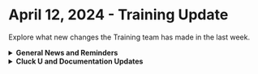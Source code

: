# April 12, 2024 - Training Update

Explore what new changes the Training team has made in the last week.

<details>

<summary><strong>General News and Reminders</strong></summary>

* **SHOUT OUT** to Nick, Hubert, Morgan, Cory, Danny, and Chantal for successfully taking our [Broken link](broken-reference "mention") Exam, and collecting your prestigious **Certified Rewster** badge in Discord.&#x20;
* Shout out to the Bird Brain channel for your awesome feedback this week!
* Join us in our [Cluck-U Discord channel](https://discord.com/channels/936789089703845988/1121465945295167588) if you have any questions, comments, or concerns!

</details>

<details>

<summary><strong>Cluck U and Documentation Updates</strong></summary>

**What's New at Cluck University?**

* We'd love to get your feedback on our Training and Documentation! [Please fill out this form to let us know how we can improve](https://app.sli.do/event/m8C3AjPUnuDgpkVDmPsQL3)!
* As a reminder, you can make training and documentation requests at [https://rewst.canny.io/](https://rewst.canny.io/)
* [Broken link](broken-reference "mention") page added with more information about signing up!
* Clea has joined the battle to educate! AGAIN! She will be delivering the Rewst 105  Training next week!

![](<../../../.gitbook/assets/Clea (3).png>)

**New & Updated Pages:**

* [april-5th-2024-the-microsoft-bundle-you-cant-miss-out-on.md](../../roc-open-mics/roc-open-mics-north-america/2024-roc-open-mics/april-5th-2024-the-microsoft-bundle-you-cant-miss-out-on.md "mention") Open Mic page added
* [cwm-technician-toolbox-via-pod.md](../../../prebuilt-automations/existing-crate-documentation/cwm-technician-toolbox-via-pod.md "mention") page added
* [common-issues-with-microsoft-bundle](../../../documentation/integrations/individual-integration-documentation/cloud/microsoft-cloud-integration-bundle/common-issues-with-microsoft-bundle/ "mention") updated with Entra UI known issue
* [ingram-micro-integration-setup.md](../../../documentation/integrations/individual-integration-documentation/licensing/ingram-micro/ingram-micro-integration-setup.md "mention") updated with Ingram credential workaround

</details>

